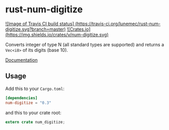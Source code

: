 # rust-num-digitize
[![Image of Travis CI build status]
(https://travis-ci.org/lunemec/rust-num-digitize.svg?branch=master)](https://travis-ci.org/lunemec/rust-num-digitize)
[![Crates.io]
(https://img.shields.io/crates/v/num-digitize.svg)](https://crates.io/crates/num-digitize)

Converts integer of type N (all standard types are supported)
and returns a `Vec<i8>` of its digits (base 10).

[Documentation](https://lunemec.github.io/rust-num-digitize/)

## Usage

Add this to your `Cargo.toml`:

```toml
[dependencies]
num-digitize = "0.3"
```

and this to your crate root:

```rust
extern crate num_digitize;
```

